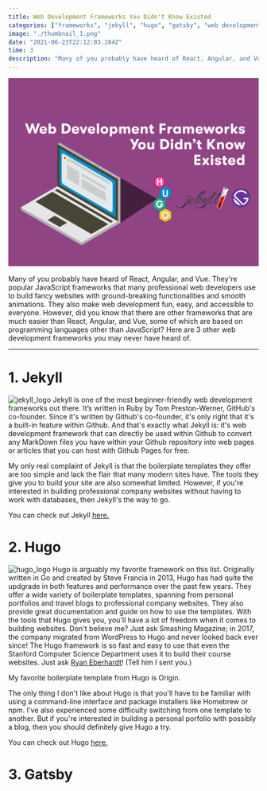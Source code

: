 ```yaml
---
title: Web Development Frameworks You Didn't Know Existed
categories: ["frameworks", "jekyll", "hugo", "gatsby", "web development"]
image: "./thumbnail_1.png"
date: "2021-06-23T22:12:03.284Z"
time: 3
description: "Many of you probably have heard of React, Angular, and Vue. They're popular JavaScript frameworks that many professional web developers use to build fancy websites with ground-breaking functionalities and smooth animations. They also make web development fun, easy, and accessible to everyone. However, did you know that there are other frameworks that are much easier than React, Angular, and Vue, some of which are based on programming languages other than JavaScript? Check out my favorite less popular, simple-to-use web development frameworks in this article."
---
```


![Thumbnail](./thumbnail_1.png)

Many of you probably have heard of React, Angular, and Vue. They're popular JavaScript frameworks that many professional web developers use to build fancy websites with ground-breaking functionalities and smooth animations. They also make web development fun, easy, and accessible to everyone. However, did you know that there are other frameworks that are much easier than React, Angular, and Vue, some of which are based on programming languages other than JavaScript? Here are 3 other web development frameworks you may never have heard of.

---

# 1. Jekyll

![jekyll_logo](https://jekyllrb.com/img/logo-2x.png) Jekyll is one of the most beginner-friendly web development frameworks out there. It’s written in Ruby by Tom Preston-Werner, GitHub's co-founder. Since it's written by Github's co-founder, it's only right that it's a built-in feature within Github. And that's exactly what Jekyll is: it's web development framework that can directly be used within Github to convert any MarkDown files you have within your Github repository into web pages or articles that you can host with Github Pages for free.

My only real complaint of Jekyll is that the boilerplate templates they offer are too simple and lack the flair that many modern sites have. The tools they give you to build your site are also somewhat limited. However, if you're interested in building professional company websites without having to work with databases, then Jekyll's the way to go.

You can check out Jekyll [here.](https://jekyllrb.com/)

# 2. Hugo

![hugo_logo](https://upload.wikimedia.org/wikipedia/commons/thumb/a/af/Logo_of_Hugo_the_static_website_generator.svg/440px-Logo_of_Hugo_the_static_website_generator.svg.png) Hugo is arguably my favorite framework on this list. Originally written in Go and created by Steve Francia in 2013, Hugo has had quite the updgrade in both features and performance over the past few years. They offer a wide variety of boilerplate templates, spanning from personal portfolios and travel blogs to professional company websites. They also provide great documentation and guide on how to use the templates. With the tools that Hugo gives you, you'll have a lot of freedom when it comes to building websites. Don't believe me? Just ask Smashing Magazine; in 2017, the company migrated from WordPress to Hugo and never looked back ever since! The Hugo framework is so fast and easy to use that even the Stanford Computer Science Department uses it to build their course websites. Just ask [Ryan Eberhardt](https://reberhardt.com/)! (Tell him I sent you.)

My favorite boilerplate template from Hugo is Origin.

The only thing I don't like about Hugo is that you'll have to be familiar with using a command-line interface and package installers like Homebrew or npm. I've also experienced some difficulty switching from one template to another. But if you're interested in building a personal porfolio with possibly a blog, then you should definitely give Hugo a try.

You can check out Hugo [here.](https://gohugo.io/)

# 3. Gatsby

